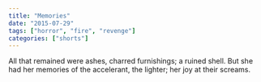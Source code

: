 ```yaml
---
title: "Memories"
date: "2015-07-29"
tags: ["horror", "fire", "revenge"]
categories: ["shorts"]
---
```


All that remained were ashes, charred furnishings; a ruined shell. But she had her memories of the accelerant, the lighter; her joy at their screams.
